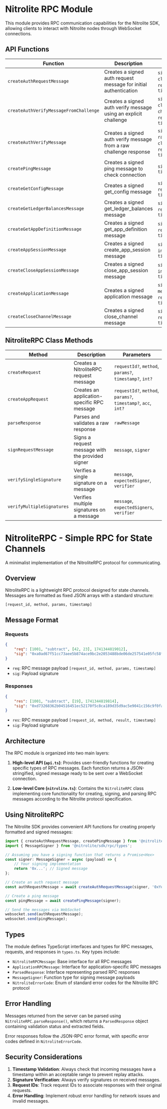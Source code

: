 # Nitrolite RPC Module

This module provides RPC communication capabilities for the Nitrolite SDK, allowing clients to interact with Nitrolite nodes through WebSocket connections.

## API Functions

| Function                               | Description                                                        | Parameters                                                                    |
| -------------------------------------- | ------------------------------------------------------------------ | ----------------------------------------------------------------------------- |
| `createAuthRequestMessage`             | Creates a signed auth request message for initial authentication   | `signer`, `clientAddress`, `requestId?`, `timestamp?`                         |
| `createAuthVerifyMessageFromChallenge` | Creates a signed auth verify message using an explicit challenge   | `signer`, `clientAddress`, `challenge`, `requestId?`, `timestamp?`            |
| `createAuthVerifyMessage`              | Creates a signed auth verify message from a raw challenge response | `signer`, `rawChallengeResponse`, `clientAddress`, `requestId?`, `timestamp?` |
| `createPingMessage`                    | Creates a signed ping message to check connection                  | `signer`, `requestId?`, `timestamp?`                                          |
| `createGetConfigMessage`               | Creates a signed get_config message                                | `signer`, `channelId`, `requestId?`, `timestamp?`                             |
| `createGetLedgerBalancesMessage`       | Creates a signed get_ledger_balances message                       | `signer`, `channelId`, `requestId?`, `timestamp?`                             |
| `createGetAppDefinitionMessage`        | Creates a signed get_app_definition message                        | `signer`, `appId`, `requestId?`, `timestamp?`                                 |
| `createAppSessionMessage`              | Creates a signed create_app_session message                        | `signer`, `params`, `intent`, `requestId?`, `timestamp?`                      |
| `createCloseAppSessionMessage`         | Creates a signed close_app_session message                         | `signer`, `params`, `intent`, `requestId?`, `timestamp?`                      |
| `createApplicationMessage`             | Creates a signed application message                               | `signer`, `appId`, `messageParams`, `requestId?`, `timestamp?`                |
| `createCloseChannelMessage`            | Creates a signed close_channel message                             | `signer`, `channelId`, `requestId?`, `timestamp?`                             |

## NitroliteRPC Class Methods

| Method                     | Description                                      | Parameters                                                     |
| -------------------------- | ------------------------------------------------ | -------------------------------------------------------------- |
| `createRequest`            | Creates a NitroliteRPC request message           | `requestId?`, `method`, `params?`, `timestamp?`, `int?`        |
| `createAppRequest`         | Creates an application-specific RPC message      | `requestId?`, `method`, `params?`, `timestamp?`, `acc`, `int?` |
| `parseResponse`            | Parses and validates a raw response              | `rawMessage`                                                   |
| `signRequestMessage`       | Signs a request message with the provided signer | `message`, `signer`                                            |
| `verifySingleSignature`    | Verifies a single signature on a message         | `message`, `expectedSigner`, `verifier`                        |
| `verifyMultipleSignatures` | Verifies multiple signatures on a message        | `message`, `expectedSigners`, `verifier`                       |

# NitroliteRPC - Simple RPC for State Channels

A minimalist implementation of the NitroliteRPC protocol for communicating.

## Overview

NitroliteRPC is a lightweight RPC protocol designed for state channels. Messages are formatted as fixed JSON arrays with a standard structure:

```
[request_id, method, params, timestamp]
```

## Message Format

### Requests

```json
{
    "req": [1001, "subtract", [42, 23], 1741344819012],
    "sig": "0xa0ad67f51cc73aee5b874ace9bc2e2053488bde06de257541e05fc58fd8c4f149cca44f1c702fcbdbde0aa09bcd24456f465e5c3002c011a3bc0f317df7777d2"
}
```

- `req`: RPC message payload `[request_id, method, params, timestamp]`
- `sig`: Payload signature

### Responses

```json
{
    "res": [1001, "subtract", [19], 1741344819814],
    "sig": "0xd73268362b04516451ec52170f5c8ca189d35d9ac5e9041c156c9f0faf9aebd2891309e3b2b5d8788578ab3449c96f7aa81aefb25482b53f02bac42c65f806e5"
}
```

- `res`: RPC message payload `[request_id, method, result, timestamp]`
- `sig`: Payload signature

## Architecture

The RPC module is organized into two main layers:

1. **High-level API (`api.ts`)**: Provides user-friendly functions for creating specific types of RPC messages. Each function returns a JSON-stringified, signed message ready to be sent over a WebSocket connection.

2. **Low-level Core (`nitrolite.ts`)**: Contains the `NitroliteRPC` class implementing core functionality for creating, signing, and parsing RPC messages according to the Nitrolite protocol specification.

## Using NitroliteRPC

The Nitrolite SDK provides convenient API functions for creating properly formatted and signed messages:

```typescript
import { createAuthRequestMessage, createPingMessage } from '@nitrolite/sdk/rpc';
import { MessageSigner } from '@nitrolite/sdk/rpc/types';

// Assuming you have a signing function that returns a Promise<Hex>
const signer: MessageSigner = async (payload) => {
    // Your signing implementation
    return '0x...'; // Signed message
};

// Create an auth request message
const authRequestMessage = await createAuthRequestMessage(signer, '0xYourAddress');

// Create a ping message
const pingMessage = await createPingMessage(signer);

// Send the messages via WebSocket
websocket.send(authRequestMessage);
websocket.send(pingMessage);
```

## Types

The module defines TypeScript interfaces and types for RPC messages, requests, and responses in `types.ts`. Key types include:

- `NitroliteRPCMessage`: Base interface for all RPC messages
- `ApplicationRPCMessage`: Interface for application-specific RPC messages
- `ParsedResponse`: Interface representing parsed RPC responses
- `MessageSigner`: Function type for signing message payloads
- `NitroliteErrorCode`: Enum of standard error codes for the Nitrolite RPC protocol

## Error Handling

Messages returned from the server can be parsed using `NitroliteRPC.parseResponse()`, which returns a `ParsedResponse` object containing validation status and extracted fields.

Error responses follow the JSON-RPC error format, with specific error codes defined in `NitroliteErrorCode`.

## Security Considerations

1. **Timestamp Validation**: Always check that incoming messages have a timestamp within an acceptable range to prevent replay attacks.
2. **Signature Verification**: Always verify signatures on received messages.
3. **Request IDs**: Track request IDs to associate responses with their original requests.
4. **Error Handling**: Implement robust error handling for network issues and invalid messages.
